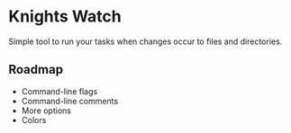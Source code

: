 # Knights Watch

Simple tool to run your tasks when changes occur to files and directories.

## Roadmap
* Command-line flags
* Command-line comments
* More options
* Colors
